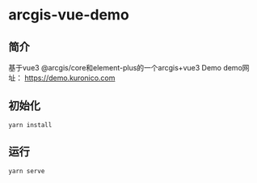 # arcgis-vue-demo

## 简介
  基于vue3 @arcgis/core和element-plus的一个arcgis+vue3 Demo
  demo网址： https://demo.kuronico.com
## 初始化
```
yarn install
```
## 运行
```
yarn serve
```